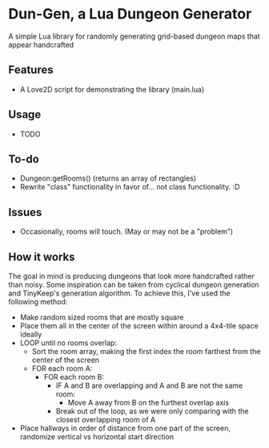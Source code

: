 # Dun-Gen, a Lua Dungeon Generator
A simple Lua library for randomly generating grid-based dungeon maps that appear handcrafted

## Features
- A Love2D script for demonstrating the library (main.lua)

## Usage
- TODO

## To-do
- Dungeon:getRooms() (returns an array of rectangles)
- Rewrite "class" functionality in favor of... not class functionality. :D

## Issues
- Occasionally, rooms will touch. (May or may not be a "problem")

## How it works
The goal in mind is producing dungeons that look more handcrafted rather than noisy. Some inspiration can be taken from cyclical dungeon generation and TinyKeep's generation algorithm. To achieve this, I've used the following method:

* Make random sized rooms that are mostly square
* Place them all in the center of the screen within around a 4x4-tile space ideally
* LOOP until no rooms overlap:
    * Sort the room array, making the first index the room farthest from the center of the screen
    * FOR each room A:
        * FOR each room B:
            * IF A and B are overlapping and A and B are not the same room:
                * Move A away from B on the furthest overlap axis
            * Break out of the loop, as we were only comparing with the closest overlapping room of A
* Place hallways in order of distance from one part of the screen, randomize vertical vs horizontal start direction
